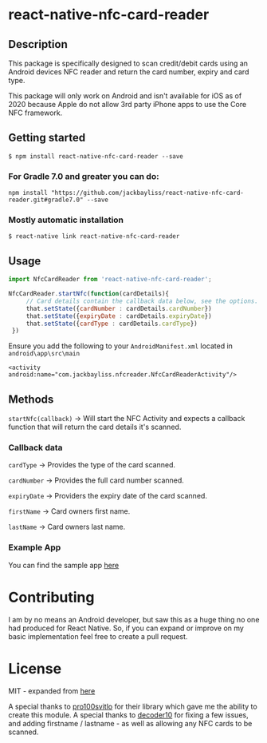 # react-native-nfc-card-reader

## Description 
This package is specifically designed to scan credit/debit cards using an Android devices NFC reader and return the card number, expiry and card type.

This package will only work on Android and isn't available for iOS as of 2020  because Apple do not allow 3rd party iPhone apps to use the Core NFC framework.
## Getting started

`$ npm install react-native-nfc-card-reader --save`
### For Gradle 7.0 and greater you can do:
`npm install "https://github.com/jackbayliss/react-native-nfc-card-reader.git#gradle7.0" --save`
### Mostly automatic installation

`$ react-native link react-native-nfc-card-reader`

## Usage
```javascript
import NfcCardReader from 'react-native-nfc-card-reader';

NfcCardReader.startNfc(function(cardDetails){
     // Card details contain the callback data below, see the options.
     that.setState({cardNumber : cardDetails.cardNumber})
     that.setState({expiryDate : cardDetails.expiryDate})
     that.setState({cardType : cardDetails.cardType})
 })
```
Ensure you add the following to your `AndroidManifest.xml` located in `android\app\src\main`
```
<activity android:name="com.jackbayliss.nfcreader.NfcCardReaderActivity"/>
```
## Methods
 `startNfc(callback)` -> Will start the NFC Activity and expects a callback function that will return the card details it's scanned.
     
### Callback data
`cardType` -> Provides the type of the card scanned.

`cardNumber` -> Provides the full card number scanned.

`expiryDate` -> Providers the expiry date of the card scanned.

`firstName` -> Card owners first name.

`lastName` -> Card owners last name.

### Example App
You can find the sample app [here](https://github.com/jackbayliss/react-native-nfc-card-reader-sample)

# Contributing
I am by no means an Android developer, but saw this as a huge thing no one had produced for React Native. So, if you can expand or improve on my basic implementation feel free to create a pull request. 


 # License
 MIT - expanded from [here](https://github.com/pro100svitlo/Credit-Card-NFC-Reader)
 
 
 A special thanks to [pro100svitlo](https://github.com/pro100svitlo/Credit-Card-NFC-Reader) for their library which gave me the ability to create this module.
 A special thanks to [decoder10](https://github.com/decoder10) for fixing a few issues, and adding firstname / lastname - as well as allowing any NFC cards to be scanned.

 
